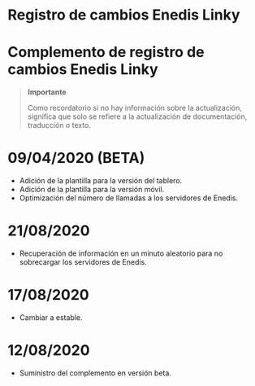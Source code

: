 # Registro de cambios Enedis Linky

# Complemento de registro de cambios Enedis Linky

>**Importante**
>
>Como recordatorio si no hay información sobre la actualización, significa que solo se refiere a la actualización de documentación, traducción o texto.

# 09/04/2020 (BETA)
- Adición de la plantilla para la versión del tablero.
- Adición de la plantilla para la versión móvil.
- Optimización del número de llamadas a los servidores de Enedis.

# 21/08/2020

- Recuperación de información en un minuto aleatorio para no sobrecargar los servidores de Enedis.

# 17/08/2020

- Cambiar a estable.

# 12/08/2020

- Suministro del complemento en versión beta.

